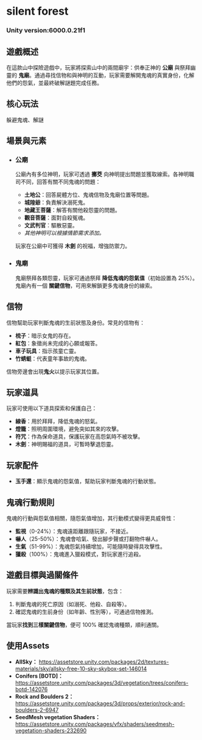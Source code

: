 # silent forest

### Unity version:6000.0.21f1

## 遊戲概述
在這款山中探險遊戲中，玩家將探索山中的兩間廟宇：供奉正神的 **公廟** 與祭拜幽靈的 **鬼廟**。通過尋找信物和與神明的互動，玩家需要解開鬼魂的真實身份，化解他們的怨氣，並最終破解謎題完成任務。

## 核心玩法
躲避鬼魂、解謎

## 場景與元素

- ### 公廟
  公廟內有多位神明，玩家可透過 **擲茭** 向神明提出問題並獲取線索。各神明職司不同，回答有關不同鬼魂的問題：
  - **土地公**：回答屍體方位、鬼魂信物及鬼廟位置等問題。
  - **城隍爺**：負責解決溺死鬼。
  - **地藏王菩薩**：解答有關他殺怨靈的問題。
  - **觀音菩薩**：面對自殺冤魂。
  - **文武判官**：驅散惡靈。
  - *其他神明可以根據情節需求添加。*
  
  玩家在公廟中可獲得 **木劍** 的祝福，增強防禦力。

- ### 鬼廟
  鬼廟祭拜各類怨靈，玩家可通過祭拜 **降低鬼魂的怨氣值**（初始設置為 25%）。鬼廟內有一個 **關鍵信物**，可用來解鎖更多鬼魂身份的線索。

## 信物
信物幫助玩家判斷鬼魂的生前狀態及身份。常見的信物有：
- **梳子**：暗示女鬼的存在。
- **紅包**：象徵尚未完成的心願或報答。
- **車子玩具**：指示孩童亡靈。
- **竹蜻蜓**：代表童年事故的鬼魂。

信物旁邊會出現**鬼火**以提示玩家其位置。

## 玩家道具

玩家可使用以下道具探索和保護自己：
- **線香**：用於拜拜，降低鬼魂的怒氣。
- **燈籠**：照明周圍環境，避免突如其來的攻擊。
- **符咒**：作為保命道具，保護玩家在高怨氣時不被攻擊。
- **木劍**：神明賜福的道具，可暫時擊退怨靈。

## 玩家配件

- **玉手還**：顯示鬼魂的怨氣值，幫助玩家判斷鬼魂的行動狀態。

## 鬼魂行動規則

鬼魂的行動與怨氣值相關，隨怨氣值增加，其行動模式變得更具威脅性：
- **監視**（0-24%）：鬼魂遠距離跟隨玩家，不接近。
- **嚇人**（25-50%）：鬼魂會哈氣、發出腳步聲或打翻物件嚇人。
- **生氣**（51-99%）：鬼魂怨氣持續增加，可能隨時變得具攻擊性。
- **獵殺**（100%）：鬼魂進入獵殺模式，對玩家進行追殺。

## 遊戲目標與過關條件

玩家需要**辨識出鬼魂的種類及其生前狀態**，包含：
1. 判斷鬼魂的死亡原因（如溺死、他殺、自殺等）。
2. 確認鬼魂的生前身份（如年齡、性別等），可通過信物推測。

當玩家**找到三樣關鍵信物**，便可 100% 確認鬼魂種類，順利通關。

## 使用Assets

- **AllSky：** https://assetstore.unity.com/packages/2d/textures-materials/sky/allsky-free-10-sky-skybox-set-146014
- **Conifers [BOTD]：** https://assetstore.unity.com/packages/3d/vegetation/trees/conifers-botd-142076
- **Rock and Boulders 2：** https://assetstore.unity.com/packages/3d/props/exterior/rock-and-boulders-2-6947
- **SeedMesh vegetation Shaders：** https://assetstore.unity.com/packages/vfx/shaders/seedmesh-vegetation-shaders-232690 
